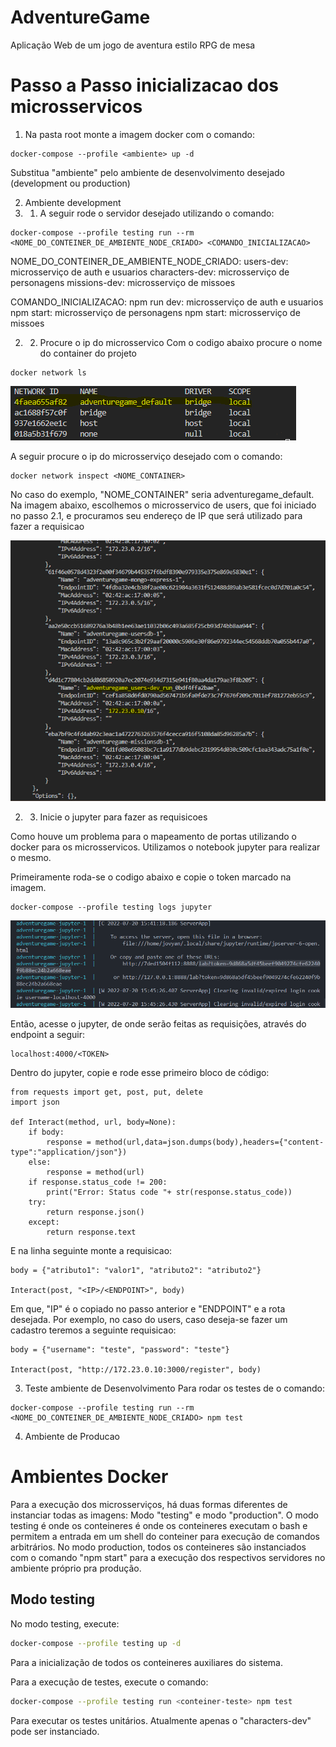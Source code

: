 # AdventureGame

Aplicação Web de um jogo de aventura estilo RPG de mesa

# Passo a Passo inicializacao dos microsservicos

1. Na pasta root monte a imagem docker com o comando:

```
docker-compose --profile <ambiente> up -d
```

Substitua "ambiente" pelo ambiente de desenvolvimento desejado (development ou production)

2. Ambiente development
3. 1. A seguir rode o servidor desejado utilizando o comando:

```
docker-compose --profile testing run --rm <NOME_DO_CONTEINER_DE_AMBIENTE_NODE_CRIADO> <COMANDO_INICIALIZACAO>
```

NOME_DO_CONTEINER_DE_AMBIENTE_NODE_CRIADO:
users-dev: microsserviço de auth e usuarios
characters-dev: microsserviço de personagens
missions-dev: microsserviço de missoes

COMANDO_INICIALIZACAO:
npm run dev: microsserviço de auth e usuarios
npm start: microsserviço de personagens
npm start: microsserviço de missoes

2. 2. Procure o ip do microsservico
      Com o codigo abaixo procure o nome do container do projeto

```
docker network ls
```

![NETWORK_LS](docs-src/assets/imgs_readme/network_ls.png)

A seguir procure o ip do microsserviço desejado com o comando:

```
docker network inspect <NOME_CONTAINER>
```

No caso do exemplo, "NOME_CONTAINER" seria adventuregame_default.
Na imagem abaixo, escolhemos o microsservico de users, que foi iniciado no passo 2.1, e procuramos seu endereço de IP que será utilizado para fazer a requisicao

![NETWORK_INSPECT](docs-src/assets/imgs_readme/network_inspect.png)

2. 3. Inicie o jupyter para fazer as requisicoes

Como houve um problema para o mapeamento de portas utilizando o docker para os microsservicos. Utilizamos o notebook jupyter para realizar o mesmo.

Primeiramente roda-se o codigo abaixo e copie o token marcado na imagem.

```
docker-compose --profile testing logs jupyter
```
![NETWORK_INSPECT](docs-src/assets/imgs_readme/token_jupyter.png)

Então, acesse o jupyter, de onde serão feitas as requisições, através do endpoint a seguir:
```
localhost:4000/<TOKEN>
```

Dentro do jupyter, copie e rode esse primeiro bloco de código:

```
from requests import get, post, put, delete
import json

def Interact(method, url, body=None):
    if body:
        response = method(url,data=json.dumps(body),headers={"content-type":"application/json"})
    else:
        response = method(url)
    if response.status_code != 200:
        print("Error: Status code "+ str(response.status_code))
    try:
        return response.json()
    except:
        return response.text
```

E na linha seguinte monte a requisicao:

```
body = {"atributo1": "valor1", "atributo2": "atributo2"}

Interact(post, "<IP>/<ENDPOINT>", body)
```

Em que, "IP" é o copiado no passo anterior e "ENDPOINT" e a rota desejada.
Por exemplo, no caso do users, caso deseja-se fazer um cadastro teremos a seguinte requisicao:

```
body = {"username": "teste", "password": "teste"}

Interact(post, "http://172.23.0.10:3000/register", body)
```

3. Teste ambiente de Desenvolvimento
   Para rodar os testes de o comando:

```
docker-compose --profile testing run --rm <NOME_DO_CONTEINER_DE_AMBIENTE_NODE_CRIADO> npm test
```

4. Ambiente de Producao

# Ambientes Docker

Para a execução dos microsserviços, há duas formas diferentes de instanciar todas as imagens: Modo "testing" e modo "production". O modo testing é onde os conteineres é onde os conteineres executam o bash e permitem a entrada em um shell do conteiner para execução de comandos arbitrários. No modo production, todos os conteineres são instanciados com o comando "npm start" para a execução dos respectivos servidores no ambiente próprio pra produção.

## Modo testing

No modo testing, execute:

```bash
docker-compose --profile testing up -d
```

Para a inicialização de todos os conteineres auxiliares do sistema.

Para a execução de testes, execute o comando:

```bash
docker-compose --profile testing run <conteiner-teste> npm test
```

Para executar os testes unitários. Atualmente apenas o "characters-dev" pode ser instanciado.
